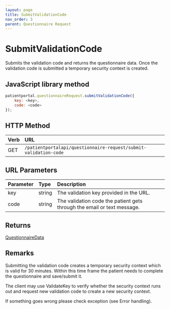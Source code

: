 ```yaml
---
layout: page
title: SubmitValidationCode
nav_order: 3
parent: Questionnaire Request
---
```


# SubmitValidationCode

Submits the validation code and returns the questionnaire data. Once the validation code is submitted a temporary security context is created.

## JavaScript library method

```javascript
patientportal.questionnaireRequest.submitValidationCode({
    key: <key>,
    code: <code>
});
```

## HTTP Method

| Verb | URL                                               |
|:-----|:--------------------------------------------------|
| GET | `/patientportalapi/questionnaire-request/submit-validation-code` |

## URL Parameters

| Parameter | Type   | Description                                                 |
|:----------|:-------|:------------------------------------------------------------|
| key | string | The validation key provided in the URL. |
| code | string | The validation code the patient gets through the email or text message. |

## Returns

[QuestionnaireData](#_QuestionnaireData)

## Remarks

Submitting the validation code creates a temporary security context which is valid for 30 minutes. Within this time frame the patient needs to complete the questionnaire and save/submit it.

The client may use ValidateKey to verify whether the security context runs out and request new validation code to create a new security context.

If something goes wrong please check exception (see Error handling).
